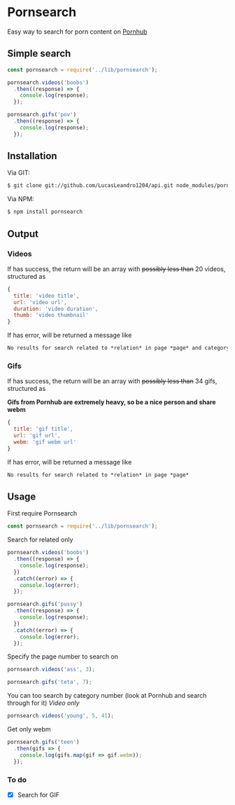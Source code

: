 # Pornsearch

Easy way to search for porn content on [Pornhub](http://pornhub.com/)
  
## Simple search

```js
const pornsearch = require('../lib/pornsearch');

pornsearch.videos('boobs')
  .then((response) => {
    console.log(response);
  });

pornsearch.gifs('pov')
  .then((response) => {
    console.log(response);
  });
```

## Installation

Via GIT:
```bash
$ git clone git://github.com/LucasLeandro1204/api.git node_modules/pornsearch
```
Via NPM:
```bash
$ npm install pornsearch
```

## Output

### Videos
If has success, the return will be an array with ~~possibly less than~~ 20 videos, structured as
```js
{
  title: 'video title',
  url: 'video url',
  duration: 'video duration',
  thumb: 'video thumbnail'
}
```
If has error, will be returned a message like
```Markdown
No results for search related to *relation* in page *page* and category number *number*
```

### Gifs

If has success, the return will be an array with ~~possibly less than~~ 34 gifs, structured as

__Gifs from Pornhub are extremely heavy, so be a nice person and share webm__
```js
{
  title: 'gif title',
  url: 'gif url',
  webm: 'gif webm url'
}
```
If has error, will be returned a message like
```Markdown
No results for search related to *relation* in page *page*
```

## Usage

First require Pornsearch
```js
const pornsearch = require('../lib/pornsearch');
```
Search for related only

```js
pornsearch.videos('boobs')
  .then((response) => {
    console.log(response);
  })
  .catch((error) => {
    console.log(error);
  });

pornsearch.gifs('pussy')
  .then((response) => {
    console.log(response);
  })
  .catch((error) => {
    console.log(error);
  });
```
Specify the page number to search on

```js
pornsearch.videos('ass', 3);

pornsearch.gifs('teta', 7);
```
You can too search by category number (look at Pornhub and search through for it) *Video only*

```js
pornsearch.videos('young', 5, 41);
```

Get only webm
```js
pornsearch.gifs('teen')
  .then(gifs => {
    console.log(gifs.map(gif => gif.webm));
  });
```

### To do

- [X] Search for GIF